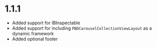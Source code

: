 # 1.1.1

* Added support for IBInspectable
* Added support for including `PBDCarouselCollectionViewLayout` as a dynamic framework
* Added optional footer
